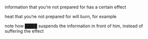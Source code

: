 information that you’re not prepared for has a certain effect

heat that you’re not prepared for will burn, for example

note how ████ suspends the information in front of him, instead of suffering the effect
